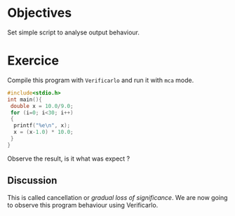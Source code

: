 # Objectives
Set simple script to analyse output behaviour.

# Exercice 
Compile this program with `Verificarlo` and run it with `mca` mode.
```C
#include<stdio.h>
int main(){
 double x = 10.0/9.0;
 for (i=0; i<30; i++)
 { 
  printf("%e\n", x);
  x = (x-1.0) * 10.0;
 }
}
```
Observe the result, is it what was expect ?

## Discussion
This is called cancellation or *gradual loss of significance*. 
We are now going to observe this program behaviour using Verificarlo.
